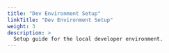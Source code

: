 ```yaml
---
title: "Dev Environment Setup"
linkTitle: "Dev Environment Setup"
weight: 3
description: >
  Setup guide for the local developer environment.
---
```

